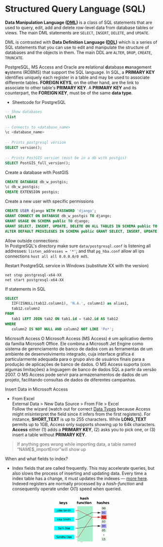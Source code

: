 # Structured Query Language (SQL)

**Data Manipulation Language ([DML](https://docs.getdbt.com/terms/dml))** is a class of SQL statements that are 
used to query, edit, add and delete row-level data from database tables or views. 
The main DML statements are `SELECT`, `INSERT`, `DELETE`, and `UPDATE`.

DML is contrasted with **Data Definition Language ([DDL](https://docs.getdbt.com/terms/ddl))** which is a series of 
SQL statements that you can use to edit and manipulate the structure of 
databases and the objects in them. The main DDL are `ALTER`, `DROP`, `CREATE`, `TRUNCATE`.

PostgreSQL, MS Access and Oracle are **r**elational **d**atabase **m**anagement **s**ystems (RDBMS) that support the SQL language. In SQL, a **PRIMARY KEY** identifies uniquely each register in a table and may be used to associate differente tables. **FOREIGN KEYS**, on the other hand, are the link to associate to other table's **PRIMARY KEY**. A **PRIMARY KEY** and its counterpart, the **FOREIGN KEY**, must be of the same **data type**.

- Sheetcode for PostgreSQL
```SQL
-- Show databases
\list

-- Connects to <database_name>
\c <database_name>

-- Prints postgresql version
SELECT version();

-- Prints PostGIS version (must be in a db with postgis)
SELECT PostGIS_full_version();
```

Create a database with PostGIS
```SQL
CREATE DATABASE db_w_postgis;
\c db_w_postgis;
CREATE EXTENSION postgis;
```

Create a new user with specific permissions
```SQL
CREATE USER django WITH PASSWORD 'django';
GRANT CONNECT ON DATABASE db_w_postgis TO django;
GRANT USAGE ON SCHEMA public TO django;
GRANT SELECT, INSERT, UPDATE, DELETE ON ALL TABLES IN SCHEMA public TO django;
ALTER DEFAULT PRIVILEGES IN SCHEMA public GRANT SELECT, INSERT, UPDATE, DELETE ON TABLES TO django;
```
Allow outside connections:  
In PostgreSQL's directory make sure `data/postgresql.conf` is listening all addresses: `listen_addresses = '*'`; and that `pg_hba.conf` allow all ips connections `host all all 0.0.0.0/0 md5`.

Restart PostgreSQL service in Windows (substitute XX with the version)
```Bat
net stop postgresql-x64-XX
net start postgresql-x64-XX
```

If statements in SQL
```SQL
SELECT 
   IIF(ISNULL(tab12.column1), 'N.A.', column1) as alias1,
   tab12.column2
FROM 
   tab1 LEFT JOIN tab2 ON tab1.id = tab2.id AS tab12
WHERE
   column2 IS NOT NULL AND column2 NOT LIKE 'Po*';
```


Microsoft Access
O Microsoft Access (MS Access) é um aplicativo dentro da família Microsoft Office. Ele combina a Microsoft Jet Engine como sistema de gerenciamento de banco de dados com as ferramentas de um ambiente de desenvolvimento integrado, cuja interface gráfica é particularmente adequada para o grupo alvo de usuários finais para a produção de aplicações de banco de dados.
O MS Access suporta (com algumas limitações) a linguagem de banco de dados SQL a partir da versão 2007.
O MS Access pode servir para armazenamentos de dados de um projeto, facilitando consultas de dados de diferentes campanhas. 

Insert Data in Microsoft Access
- From Excel  
External Data > New Data Source > From File > Excel  
Follow the wizard (watch out for correct [Data Types](https://support.microsoft.com/pt-br/office/tipos-de-dados-para-bancos-de-dados-da-%C3%A1rea-de-trabalho-do-access-df2b83ba-cef6-436d-b679-3418f622e482) because Access might misinterpret the field since it infers from the first registers). For instance, **SHORT_TEXT** is up to 255 characters. While **LONG_TEXT** permits up to 1GB, Access only supports showing up to 64k characters.  
**Access** either (1) adds a **PRIMARY KEY**, (2) asks you to pick one, or (3) insert a table without **PRIMARY KEY**.
> If anything goes wrong while importing data, a table named “NAME$_importError”will show up
 


When and what fields to index?
- Index fields that are called frequently. This may accelerate queries, but also slows the process of inserting and updating data. Every time a index table has a change, it must updates the indexes — [more here](https://support.microsoft.com/pt-br/office/criar-e-usar-um-%C3%ADndice-para-melhorar-o-desempenho-0a8e2aa6-735c-4c3a-9dda-38c6c4f1a0ce). Indexed registers are normally processed by a *hash-function* and consequently operate under O(1) speed when queried.
<div align="center">
<img src="./images/hash_function.png">
</div>